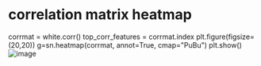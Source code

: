 #  correlation matrix heatmap
corrmat = white.corr()
top_corr_features = corrmat.index
plt.figure(figsize=(20,20))
g=sn.heatmap(corrmat, annot=True, cmap="PuBu")
plt.show()
![image](https://github.com/DataScience-team8/end-to-end-data-science-project/assets/126345795/a062d779-bd27-42cd-8cd6-162b02c7a5c8)
